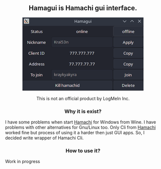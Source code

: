 <h2 align="center">
	Hamagui is <a style="text-decoration:none" href="https://www.vpn.net">Hamachi</a>  gui interface.
</h2>

<div align="center">

![Main window screenshot](screenshots/view.png)

</div>

<p align="center">
	This is not an official product by LogMeIn Inc.
</p>

<h3 align="center">
	Why it is exist?
</h3>

I have some problems when start [Hamachi](https://www.vpn.net) for Windows from Wine. I have problems with other alternatives for Gnu/Linux too. Only Cli from [Hamachi](https://www.vpn.net) worked fine but process of using it a harder then just GUI apps. So, I decided write wrapper of Hamachi Cli.

<h3 align="center">
	How to use it?
</h3>
Work in progress
